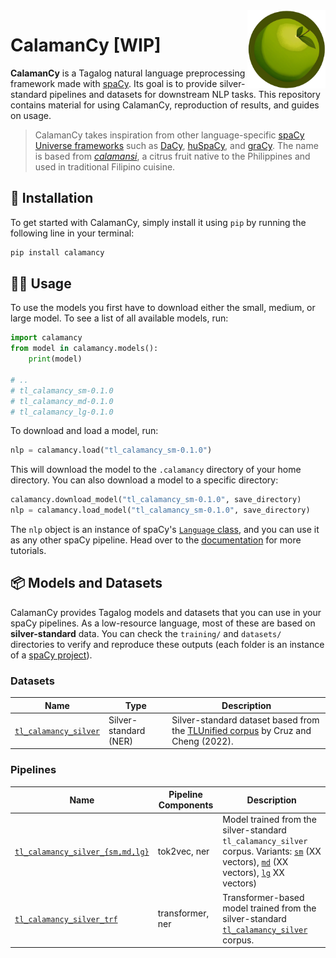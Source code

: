 <img src="logo.png" width="125" height="125" align="right" />

# CalamanCy [WIP]

**CalamanCy** is a Tagalog natural language preprocessing framework made with [spaCy](https://spacy.io).
Its goal is to provide silver-standard pipelines and datasets for downstream NLP
tasks. This repository contains material for using CalamanCy, reproduction of
results, and guides on usage. 

> CalamanCy takes inspiration from other language-specific [spaCy Universe frameworks](https://spacy.io/universe) such as 
> [DaCy](https://github.com/centre-for-humanities-computing/DaCy), [huSpaCy](https://github.com/huspacy/huspacy),
> and [graCy](https://github.com/jmyerston/graCy). The name is based from [*calamansi*](https://en.wikipedia.org/wiki/Calamansi),
> a citrus fruit native to the Philippines and used in traditional Filipino cuisine.

## 🔧 Installation

To get started with CalamanCy, simply install it using `pip` by running the
following line in your terminal:

```sh
pip install calamancy
``` 

## 👩‍💻 Usage

To use the models you first have to download either the small, medium, or large model. To see a list 
of all available models, run:

```python
import calamancy
from model in calamancy.models():
    print(model)

# ..
# tl_calamancy_sm-0.1.0
# tl_calamancy_md-0.1.0
# tl_calamancy_lg-0.1.0
```

To download and load a model, run:

```python
nlp = calamancy.load("tl_calamancy_sm-0.1.0")
```

This will download the model to the `.calamancy` directory of your home
directory. You can also download a model to a specific directory:

```python
calamancy.download_model("tl_calamancy_sm-0.1.0", save_directory)
nlp = calamancy.load_model("tl_calamancy_sm-0.1.0", save_directory)
```

The `nlp` object is an instance of spaCy's [`Language`
class](https://spacy.io/api/language), and you can use it as any other spaCy
pipeline. Head over to the [documentation]() for more tutorials.

## 📦 Models and Datasets

CalamanCy provides Tagalog models and datasets that you can use in your spaCy
pipelines.  As a low-resource language, most of these are based on
**silver-standard** data. You can check the `training/` and `datasets/`
directories to verify and reproduce these outputs (each folder is an instance of
a [spaCy project](https://spacy.io/usage/projects)).

### Datasets

| Name                | Type                  | Description                                                                                                           |
|---------------------|-----------------------|-----------------------------------------------------------------------------------------------------------------------|
| [`tl_calamancy_silver`](https://github.com/ljvmiranda921/calamanCy/tree/master/datasets/tl_calamancy_silver_corpus) | Silver-standard (NER) | Silver-standard dataset based from the [TLUnified corpus](https://arxiv.org/abs/2111.06053) by Cruz and Cheng (2022). |

### Pipelines

| Name                             | Pipeline Components   | Description                                                          |
|----------------------------------|--------------|----------------------------------------------------------------------|
| [`tl_calamancy_silver_{sm,md,lg}`]() | tok2vec, ner        | Model trained from the silver-standard `tl_calamancy_silver` corpus. Variants: [`sm`]() (XX vectors), [`md`]() (XX vectors), [`lg`]() XX vectors) |
| [`tl_calamancy_silver_trf`]() | transformer, ner        | Transformer-based model trained from the silver-standard [`tl_calamancy_silver`]() corpus. |
